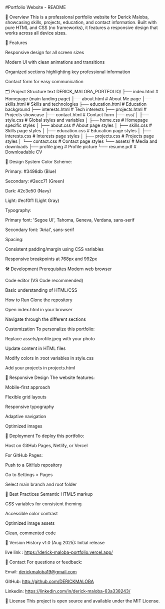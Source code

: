 #Portfolio Website - README

📌 Overview
This is a professional portfolio website for Derick Maloba, showcasing skills, projects, education, and contact information. Built with pure HTML and CSS (no frameworks), it features a responsive design that works across all device sizes.


🚀 Features

Responsive design for all screen sizes

Modern UI with clean animations and transitions

Organized sections highlighting key professional information

Contact form for easy communication


🗂 Project Structure
text
DERICK_MALOBA_PORTFOLIO/
├── index.html          # Homepage (main landing page)
├── about.html          # About Me page
├── skills.html         # Skills and technologies
├── education.html      # Education background
├── interests.html      # Tech interests
├── projects.html       # Projects showcase
├── contact.html        # Contact form
├── css/
│   ├── style.css       # Global styles and variables
│   ├── home.css        # Homepage specific styles
│   ├── about.css       # About page styles
│   ├── skills.css      # Skills page styles
│   ├── education.css   # Education page styles
│   ├── interests.css   # Interests page styles
│   ├── projects.css    # Projects page styles
│   └── contact.css     # Contact page styles
└── assets/             # Media and downloads
    ├── profile.jpeg    # Profile picture
    └── resume.pdf      # Downloadable CV


🎨 Design System
Color Scheme:

Primary: #3498db (Blue)

Secondary: #2ecc71 (Green)

Dark: #2c3e50 (Navy)

Light: #ecf0f1 (Light Gray)


Typography:

Primary font: 'Segoe UI', Tahoma, Geneva, Verdana, sans-serif

Secondary font: 'Arial', sans-serif


Spacing:

Consistent padding/margin using CSS variables

Responsive breakpoints at 768px and 992px


🛠 Development
Prerequisites
Modern web browser

Code editor (VS Code recommended)

Basic understanding of HTML/CSS

How to Run
Clone the repository

Open index.html in your browser

Navigate through the different sections

Customization
To personalize this portfolio:

Replace assets/profile.jpeg with your photo

Update content in HTML files

Modify colors in :root variables in style.css

Add your projects in projects.html


📱 Responsive Design
The website features:

Mobile-first approach

Flexible grid layouts

Responsive typography

Adaptive navigation

Optimized images


🚀 Deployment
To deploy this portfolio:

Host on GitHub Pages, Netlify, or Vercel

For GitHub Pages:

Push to a GitHub repository

Go to Settings > Pages

Select main branch and root folder


📝 Best Practices
Semantic HTML5 markup

CSS variables for consistent theming

Accessible color contrast

Optimized image assets

Clean, commented code


📅 Version History
v1.0 (Aug 2025): Initial release


live link : https://derick-maloba-portfolio.vercel.app/



📧 Contact
For questions or feedback:

Email: derickmaloba19@gmail.com

GitHub: http://github.com/DERICKMALOBA

Linkedin:  https://linkedin.com/in/derick-maloba-63a338243/


📜 License
This project is open source and available under the MIT License.



